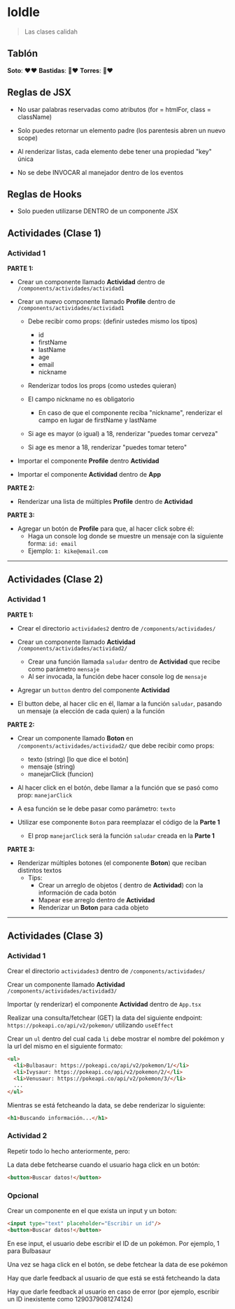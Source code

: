 # loldle
> Las clases calidah

## Tablón

**Soto**: ❤️❤️
**Bastidas**: 💩❤️
**Torres**: 💩❤️

## Reglas de JSX
- No usar palabras reservadas como atributos (for = htmlFor, class = className)

- Solo puedes retornar un elemento padre (los parentesis abren un nuevo scope)

- Al renderizar listas, cada elemento debe tener una propiedad "key" única

- No se debe INVOCAR al manejador dentro de los eventos

## Reglas de Hooks
- Solo pueden utilizarse DENTRO de un componente JSX

## Actividades (Clase 1)

### Actividad 1

**PARTE 1:**

- Crear un componente llamado **Actividad** dentro de `/components/actividades/actividad1`

- Crear un nuevo componente llamado **Profile** dentro de `/components/actividades/actividad1`
  - Debe recibir como props: (definir ustedes mismo los tipos)
    - id
    - firstName
    - lastName
    - age
    - email
    - nickname

  - Renderizar todos los props (como ustedes quieran)

  - El campo nickname no es obligatorio
    - En caso de que el componente reciba "nickname", renderizar el campo en lugar de firstName y lastName

  - Si age es mayor (o igual) a 18, renderizar "puedes tomar cerveza"

  - Si age es menor a 18, renderizar "puedes tomar tetero"

- Importar el componente **Profile** dentro **Actividad**

- Importar el componente **Actividad** dentro de **App**

**PARTE 2:**

- Renderizar una lista de múltiples **Profile** dentro de **Actividad**

**PARTE 3:**

- Agregar un botón de **Profile** para que, al hacer click sobre él:
  - Haga un console log donde se muestre un mensaje con la siguiente forma: `id: email`
  - Ejemplo: `1: kike@email.com`

---

## Actividades (Clase 2)

### Actividad 1

**PARTE 1:**

- Crear el directorio `actividades2` dentro de `/components/actividades/`

- Crear un componente llamado **Actividad** `/components/actividades/actividad2/`
  - Crear una función llamada `saludar` dentro de **Actividad** que recibe como parámetro `mensaje`
  - Al ser invocada, la función debe hacer console log de `mensaje`

- Agregar un `button` dentro del componente **Actividad**

- El button debe, al hacer clic en él, llamar a la función `saludar`, pasando un mensaje (a elección de cada quien) a la función

**PARTE 2:**

- Crear un componente llamado **Boton** en `/components/actividades/actividad2/` que debe recibir como props:
  - texto (string) [lo que dice el botón]
  - mensaje (string)
  - manejarClick (funcion)

- Al hacer click en el botón, debe llamar a la función que se pasó como prop: `manejarClick`

- A esa función se le debe pasar como parámetro: `texto`

- Utilizar ese componente `Boton` para reemplazar el código de la **Parte 1**
  - El prop `manejarClick` será la función `saludar` creada en la **Parte 1**

**PARTE 3:**

- Renderizar múltiples botones (el componente **Boton**) que reciban distintos textos
  - Tips:
    - Crear un arreglo de objetos ( dentro de **Actividad**) con la información de cada botón
    - Mapear ese arreglo dentro de **Actividad**
    - Renderizar un **Boton** para cada objeto

---

## Actividades (Clase 3)

### Actividad 1

Crear el directorio `actividades3` dentro de `/components/actividades/`

Crear un componente llamado **Actividad** `/components/actividades/actividad3/`

Importar (y renderizar) el componente **Actividad** dentro de `App.tsx`

Realizar una consulta/fetchear (GET) la data del siguiente endpoint: `https://pokeapi.co/api/v2/pokemon/` utilizando `useEffect`

Crear un `ul` dentro del cual cada `li` debe mostrar el nombre del pokémon y la url del mismo en el siguiente formato:

```html
<ul>
  <li>Bulbasaur: https://pokeapi.co/api/v2/pokemon/1/</li>
  <li>Ivysaur: https://pokeapi.co/api/v2/pokemon/2/</li>
  <li>Venusaur: https://pokeapi.co/api/v2/pokemon/3/</li>
  ...
</ul>
```

Mientras se está fetcheando la data, se debe renderizar lo siguiente:

```html
<h1>Buscando información...</h1>
```
### Actividad 2

Repetir todo lo hecho anteriormente, pero:

La data debe fetchearse cuando el usuario haga click en un botón:

```html
<button>Buscar datos!</button>
```

### Opcional

Crear un componente en el que exista un input y un boton:

```html
<input type="text" placeholder="Escribir un id"/>
<button>Buscar datos!</button>
```

En ese input, el usuario debe escribir el ID de un pokémon. Por ejemplo, 1 para Bulbasaur

Una vez se haga click en el botón, se debe fetchear la data de ese pokémon

Hay que darle feedback al usuario de que está se está fetcheando la data

Hay que darle feedback al usuario en caso de error (por ejemplo, escribir un ID inexistente como 1290379081274124)
